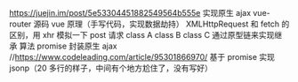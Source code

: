 https://juejin.im/post/5e53304451882549564b555e
实现原生 ajax
vue-router 源码
vue 原理（手写代码，实现数据劫持）
XMLHttpRequest 和 fetch 的区别，用 xhr 模拟一下 post 请求
class A class B class C 通过原型链来实现继承
算法 promise 封装原生 ajax
//https://www.codeleading.com/article/95301866970/
基于 promise 实现 jsonp（20 多行的样子，中间有个地方尬住了，没有写好）
